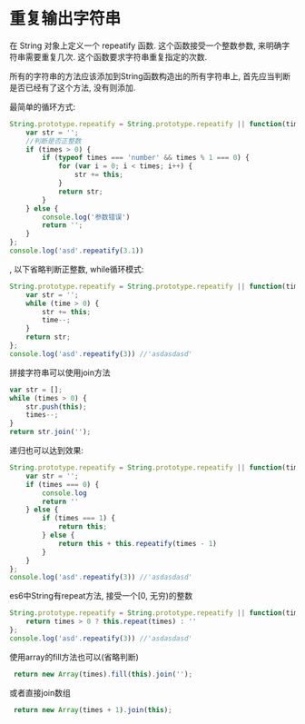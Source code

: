 <!--
Created: Mon Aug 26 2019 15:14:38 GMT+0800 (China Standard Time)
Modified: Mon Aug 26 2019 15:14:38 GMT+0800 (China Standard Time)
-->
# 重复输出字符串

在 String 对象上定义一个 repeatify 函数. 这个函数接受一个整数参数, 来明确字符串需要重复几次. 这个函数要求字符串重复指定的次数. 

所有的字符串的方法应该添加到String函数构造出的所有字符串上, 首先应当判断是否已经有了这个方法, 没有则添加. 

最简单的循环方式: 

``` js
String.prototype.repeatify = String.prototype.repeatify || function(times) {
    var str = '';
    //判断是否正整数
    if (times > 0) {
        if (typeof times === 'number' && times % 1 === 0) {
            for (var i = 0; i < times; i++) {
                str += this;
            }
            return str;
        }
    } else {
        console.log('参数错误')
        return '';
    }
};
console.log('asd'.repeatify(3.1))
```

, 以下省略判断正整数, while循环模式: 

``` js
String.prototype.repeatify = String.prototype.repeatify || function(times) {
    var str = '';
    while (time > 0) {
        str += this;
        time--;
    }
    return str;
};
console.log('asd'.repeatify(3)) //'asdasdasd'
```

拼接字符串可以使用join方法

``` js
var str = [];
while (times > 0) {
    str.push(this);
    times--;
}
return str.join('');
```

递归也可以达到效果: 

``` js
String.prototype.repeatify = String.prototype.repeatify || function(times) {
    var str = '';
    if (times === 0) {
        console.log
        return ''
    } else {
        if (times === 1) {
            return this;
        } else {
            return this + this.repeatify(times - 1)
        }
    }
};
console.log('asd'.repeatify(3)) //'asdasdasd'
```

es6中String有repeat方法, 接受一个[0, 无穷)的整数

``` js
String.prototype.repeatify = String.prototype.repeatify || function(times) {
    return times > 0 ? this.repeat(times) : ''
};
console.log('asd'.repeatify(3)) //'asdasdasd'
```

使用array的fill方法也可以(省略判断)

``` js
 return new Array(times).fill(this).join('');
```

或者直接join数组

``` js
 return new Array(times + 1).join(this);
```

